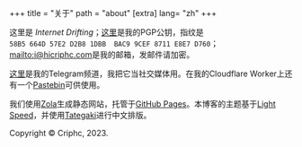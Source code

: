 +++
title = "关于"
path = "about"
[extra]
lang= "zh"
+++

这里是 *Internet Drifting*；[这里](https://r2.hicriphc.com/pubkey)是我的PGP公钥，指纹是<code>58B5 664D 57E2 D2B8 1DBB  BAC9 9CEF 8711 E8E7 D760</code>；<mailto:i@hicriphc.com>是我的邮箱，发邮件请加密。

[这里](https://t.me/hicriphc)是我的Telegram频道，我把它当社交媒体用。在我的Cloudflare Worker上还有一个[Pastebin](https://pb.hicriphc.com)可供使用。

我们使用[Zola](https://getzola.org)生成静态网站，托管于[GitHub Pages](https://github.io)。本博客的主题基于[Light Speed](https://github.com/carpetscheme/lightspeed)，并使用[Tategaki](https://github.com/Denkiame/Tategaki-Core)进行中文排版。


  

Copyright &copy; Criphc, 2023. 